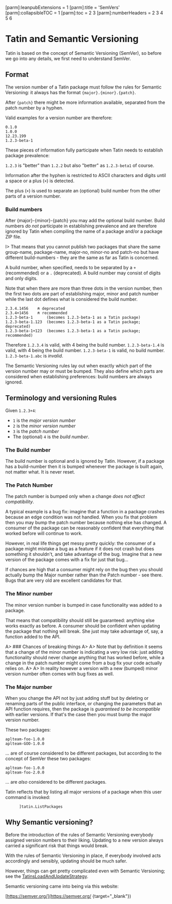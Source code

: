 [parm]:leanpubExtensions = 1
[parm]:title             = 'SemVers'
[parm]:collapsibleTOC    = 1
[parm]:toc               = 2 3
[parm]:numberHeaders     = 2 3 4 5 6


# Tatin and Semantic Versioning

Tatin is based on the concept of Semantic Versioning (SemVer), so before we go into any details, we first need to understand SemVer. 

## Format

The version number of a Tatin package must follow the rules for Semantic Versioning: it always has the format `{major}.{minor}.{patch}`. 

After `{patch}` there might be more information available, separated from the patch number by a hyphen.

Valid examples for a version number are therefore:

```
0.1.0
1.0.0
12.23.199
1.2.3-beta-1     
```

These pieces of information fully participate when Tatin needs to establish package prevalence:

`1.2.3` is "better" than  `1.2.2` but also "better" as `1.2.3-beta1` of course.

Information after the hyphen is restricted to ASCII characters and digits until a space or a plus (`+`) is detected. 

The plus (`+`) is used to separate an (optional) build number from the other parts of a version number.

### Build numbers

After {major}-{minor}-{patch} you may add the optional build number. Build numbers _do not_ participate in establishing prevalence and are therefore ignored by Tatin when compiling the name of a package and/or a package ZIP file.

I> That means that you cannot publish two packages that share the same group-name, package-name, major-no, minor-no and patch-no but have different build-numbers - they are the same as far as Tatin is concerned.

A build number, when specified, needs to be separated by a `+` (recommended) or a `.` (deprecated). A build number may consist of digits and only digits.

Note that when there are more than three dots in the version number, then the first two dots are part of establishing major, minor and patch number while the last dot defines what is considered the build number.

```
2.3.4.1456    ⍝ deprecated
2.3.4+1456    ⍝ recommended
1.2.3-beta-1      (becomes 1.2.3-beta-1 as a Tatin package)
1.2.3-beta-1.123  (becomes 1.2.3-beta-1 as a Tatin package; deprecated)
1.2.3-beta-1+123  (becomes 1.2.3-beta-1 as a Tatin package; recommended)
```

Therefore `1.2.3.4` is valid, with 4 being the build number. `1.2.3-beta-1.4` is valid, with 4 being the build number. `1.2.3-beta-1` is valid, no build number. `1.2.3-beta-1.abc` is _invalid_.

The Semantic Versioning rules lay out when exactly which part of the version number may or must be bumped. They also define which parts are considered when establishing preferences: build numbers are always ignored.

## Terminology and versioning Rules

Given `1.2.3+4`:

* `1` is the _major version number_
* `2` is the _minor version number_
* `3` is the _patch number_ 
* The (optional) `4` is the _build number_.

### The Build number

The build number is optional and is ignored by Tatin. However, if a package has a build-number then it is bumped whenever the package is built again, not matter what. It is never reset. 

### The Patch Number

The patch number is bumped only when a change _does not affect compatibility_. 

A typical example is a bug fix: imagine that a function in a package crashes because an edge condition was not handled. When you fix that problem then you may bump the patch number because nothing else has changed. A consumer of the package can be reasonably confident that everything that worked before will continue to work.

However, in real life things get messy pretty quickly: the consumer of a package might mistake a bug as a feature if it does not crash but does something it shouldn't, and take advantage of the bug. Imagine that a new version of the package comes with a fix for just that bug...

If chances are high that a consumer might rely on the bug then you should actually bump the Major number rather than the Patch number - see there. Bugs that are very old are excellent candidates for that.

### The Minor number

The minor version number is bumped in case functionality was added to a package. 

That means that compatibility  should still be guaranteed: anything else works exactly as before. A consumer should be confident when updating the package that nothing will break. She just may take advantage of, say, a function  added to the API.

A> ### Chances of breaking things
A>
A> Note that by definition it seems that a change of the minor number is indicating a very low risk: just adding functionality should never change  anything that has worked before, while a change in the patch number might come from a bug fix your code actually relies on. 
A>
A> In reality however a version with a new (bumped) minor version number often comes with bug fixes as well.

### The Major number

When you change the API not by just adding stuff but by deleting or renaming parts of the public interface, or changing the parameters that an API function requires, then the package is _guaranteed to be incompatible_ with earlier versions. If that's the case then you must bump the major version number.

These two packages:

```
aplteam-foo-1.0.0
aplteam-GOO-1.0.0
```

... are of course considered to be different packages, but according to the concept of SemVer these two packages:

```
aplteam-foo-1.0.0
aplteam-foo-2.0.0
```

... are _also_ considered to be different packages.

Tatin reflects that by listing all major versions of a package when this user command is invoked:

```
      ]tatin.ListPackages
```


## Why Semantic versioning?

Before the introduction of the rules of Semantic Versioning everybody assigned version numbers to their liking. Updating to a new version always carried a significant risk that things would break.

With the rules of Semantic Versioning in place, if everybody involved acts accordingly and sensibly, updating should be much safer. 

However, things can get pretty complicated even with Semantic Versioning; see the [TatinsLoadAndUpdateStrategy](TatinsLoadAndUpdateStrategy.html "Link to the HTML document").

Semantic versioning came into being via this website:

[https://semver.org/](https://semver.org/ {target="_blank"})
